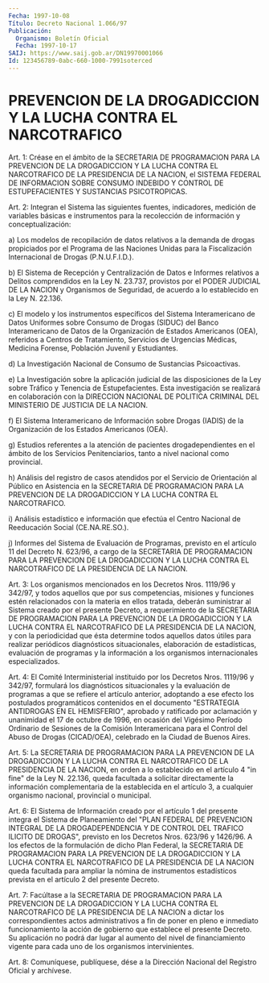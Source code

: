 ```yaml
---
Fecha: 1997-10-08
Título: Decreto Nacional 1.066/97
Publicación:
  Organismo: Boletín Oficial
  Fecha: 1997-10-17
SAIJ: https://www.saij.gob.ar/DN19970001066
Id: 123456789-0abc-660-1000-7991soterced
---
```

# PREVENCION DE LA DROGADICCION Y LA LUCHA CONTRA EL NARCOTRAFICO

<a id="1"></a>
Art. 1: Créase en el ámbito de la SECRETARIA DE  PROGRAMACION PARA  LA PREVENCION  DE  LA  DROGADICCION  Y  LA  LUCHA  CONTRA  EL NARCOTRAFICO  DE LA PRESIDENCIA DE LA NACION, el SISTEMA FEDERAL DE INFORMACION SOBRE  CONSUMO  INDEBIDO Y CONTROL DE ESTUPEFACIENTES Y SUSTANCIAS PSICOTROPICAS.

<a id="2"></a>
Art. 2: Integran el Sistema  las  siguientes fuentes, indicadores, medición de variables básicas e instrumentos para la recolección de información y conceptualización:

a) Los modelos de recopilación de datos  relativos  a la demanda de drogas propiciados por el Programa de las Naciones Unidas  para  la Fiscalización Internacional de Drogas (P.N.U.F.I.D.).

b)  El  Sistema  de  Recepción y Centralización de Datos e Informes relativos a Delitos comprendidos en la Ley N. 23.737, provistos por el  PODER  JUDICIAL  DE  LA NACION y Organismos  de  Seguridad,  de acuerdo a lo establecido en la Ley N. 22.136.

c) El modelo y los instrumentos específicos del Sistema Interamericano de Datos Uniformes  sobre  Consumo de Drogas (SIDUC) del  Banco  Interamericano de Datos de la Organización  de  Estados Americanos (OEA),  referidos a Centros de Tratamiento, Servicios de Urgencias Médicas, Medicina Forense, Población Juvenil y Estudiantes.

d) La Investigación  Nacional de Consumo de Sustancias Psicoactivas.

e) La Investigación sobre la aplicación judicial de las disposiciones de la Ley sobre Tráfico y Tenencia de Estupefacientes. Esta  investigación  se  realizará en colaboración con la DIRECCION NACIONAL DE POLITICA CRIMINAL  DEL  MINISTERIO  DE JUSTICIA DE LA NACION.

f) El Sistema Interamericano de Información sobre Drogas (IADIS) de la Organización de los Estados Americanos (OEA).

g) Estudios referentes a la atención de pacientes drogadependientes en  el  ámbito  de  los  Servicios  Penitenciarios,  tanto  a nivel nacional como provincial.

h)  Análisis  del  registro  de  casos atendidos por el Servicio de Orientación al Público en Asistencia en la SECRETARIA DE PROGRAMACION  PARA LA PREVENCION DE  LA  DROGADICCION  Y  LA  LUCHA CONTRA EL NARCOTRAFICO.

i)  Análisis  estadístico  e  información  que  efectúa  el  Centro Nacional de Reeducación Social (CE.NA.RE.SO.).

j) Informes del  Sistema de Evaluación de Programas, previsto en el artículo 11 del Decreto  N. 623/96,  a  cargo  de  la SECRETARIA DE PROGRAMACION  PARA  LA  PREVENCION  DE LA DROGADICCION Y  LA  LUCHA CONTRA  EL  NARCOTRAFICO  DE  LA    PRESIDENCIA  DE  LA  NACION.

<a id="3"></a>
Art. 3: Los organismos mencionados en los Decretos Nros. 1119/96 y 342/97,  y  todos  aquellos que por sus  competencias,  misiones  y funciones estén relacionados  con  la  materia  en  ellos  tratada, deberán  suministrar  al Sistema creado por el presente Decreto,  a requerimiento de la SECRETARIA  DE  PROGRAMACION PARA LA PREVENCION DE  LA  DROGADICCION  Y  LA  LUCHA CONTRA  EL  NARCOTRAFICO  DE  LA PRESIDENCIA DE LA NACION, y con  la periodicidad que ésta determine todos aquellos datos útiles para realizar  periódicos  diagnósticos situacionales, elaboración de estadísticas, evaluación de programas y  la  información  a los organismos internacionales especializados.

<a id="4"></a>
Art. 4: El Comité Interministerial  instituido  por  los  Decretos Nros. 1119/96 y 342/97, formulará los diagnósticos situacionales  y la  evaluación  de programas a que se refiere el artículo anterior, adoptando a ese efecto  los  postulados programáticos contenidos en el documento "ESTRATEGIA ANTIDROGAS  EN  EL HEMISFERIO", aprobado y ratificado por aclamación y unanimidad el 17 de octubre de 1996, en ocasión del Vigésimo Período Ordinario de  Sesiones  de la Comisión Interamericana  para  el  Control  del Abuso de Drogas (CICAD/OEA), celebrado en la Ciudad de Buenos Aires.

<a id="5"></a>
Art. 5: La SECRETARIA DE PROGRAMACION  PARA  LA  PREVENCION  DE LA DROGADICCION Y LA LUCHA CONTRA EL NARCOTRAFICO DE LA PRESIDENCIA DE LA NACION, en orden a lo establecido en el artículo 4 "in fine"  de la  Ley  N. 22.136,  queda  facultada  a  solicitar directamente la información complementaria de la establecida  en  el  artículo 3, a cualquier organismo nacional, provincial o municipal.

<a id="6"></a>
Art.  6: El Sistema de Información creado por el artículo  1  del presente integra  el  Sistema  de Planeamiento del "PLAN FEDERAL DE PREVENCION  INTEGRAL  DE  LA DROGADEPENDENCIA  Y  DE  CONTROL  DEL TRAFICO ILICITO DE DROGAS", previsto en los Decretos Nros. 623/96 y 1426/96. A los efectos de la  formulación de dicho Plan Federal, la SECRETARIA DE PROGRAMACION PARA  LA PREVENCION DE LA DROGADICCION Y LA LUCHA CONTRA EL NARCOTRAFICO DE  LA  PRESIDENCIA  DE  LA  NACION queda facultada para ampliar la nómina de instrumentos estadísticos prevista en el artículo 2 del presente Decreto.

<a id="7"></a>
Art.  7:  Facúltase  a  la  SECRETARIA  DE  PROGRAMACION  PARA LA PREVENCION DE LA DROGADICCION Y LA LUCHA CONTRA EL NARCOTRAFICO  DE LA  PRESIDENCIA  DE  LA  NACION a dictar los correspondientes actos administrativos a fin de poner  en pleno e inmediato funcionamiento la  acción  de  gobierno  que establece  el  presente  Decreto.  Su aplicación no podrá dar lugar al aumento del nivel de financiamiento vigente para cada uno de los organismos intervinientes.

<a id="8"></a>
Art.  8: Comuníquese, publíquese, dése  a la Dirección Nacional del Registro Oficial y archívese.